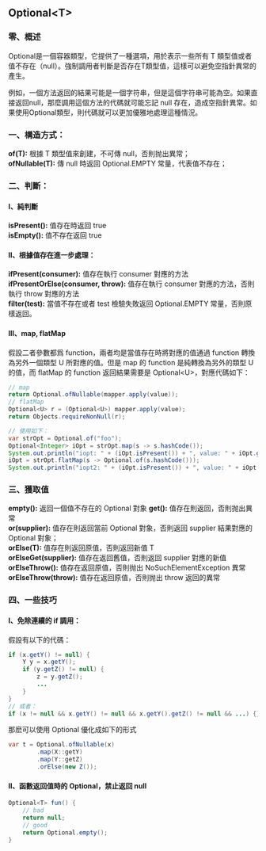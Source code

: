 ## Optional&lt;T&gt;

### 零、概述     
Optional是一個容器類型，它提供了一種選項，用於表示一些所有 T 類型值或者值不存在（null）。強制調用者判斷是否存在T類型值，這樣可以避免空指針異常的產生。

例如，一個方法返回的結果可能是一個字符串，但是這個字符串可能為空。如果直接返回null，那麼調用這個方法的代碼就可能忘記 null 存在，造成空指針異常。如果使用Optional類型，則代碼就可以更加優雅地處理這種情況。

### 一、構造方式：   
**of(T):** 根據 T 類型值來創建，不可傳 null，否則抛出異常；  
**ofNullable(T):** 傳 null 時返回 Optional.EMPTY 常量，代表值不存在；   

### 二、判斷：   
#### Ⅰ、純判斷   
**isPresent():** 值存在時返回 true   
**isEmpty():** 值不存在返回 true 

#### Ⅱ、根據值存在進一步處理：  
**ifPresent(consumer):** 值存在執行 consumer 對應的方法    
**ifPresentOrElse(consumer, throw):** 值存在執行 consumer 對應的方法，否則執行 throw 對應的方法    
**filter(test):** 當值不存在或者 test 檢驗失敗返回 Optional.EMPTY 常量，否則原樣返回。    

#### Ⅲ、map, flatMap    
假設二者參數都爲 function，兩者均是當值存在時將對應的值通過 function 轉換為另外一個類型 U 所對應的值。但是 map 的 function 是純轉換為另外的類型 U 的值，而 flatMap 的 function 返回結果需要是 Optional&lt;U&gt;，對應代碼如下：   
```java
// map   
return Optional.ofNullable(mapper.apply(value));
// flatMap   
Optional<U> r = (Optional<U>) mapper.apply(value);
return Objects.requireNonNull(r);

// 使用如下：   
var strOpt = Optional.of("foo");
Optional<Integer> iOpt = strOpt.map(s -> s.hashCode());
System.out.println("iopt: " + (iOpt.isPresent()) + ", value: " + iOpt.get());
iOpt = strOpt.flatMap(s -> Optional.of(s.hashCode()));
System.out.println("iopt2: " + (iOpt.isPresent()) + ", value: " + iOpt.get());
```

### 三、獲取值    
**empty():** 返回一個值不存在的 Optional 對象
**get():** 值存在則返回，否則抛出異常    
**or(supplier):** 值存在則返回當前 Optional 對象，否則返回 supplier 結果對應的 Optional 對象；    
**orElse(T):** 值存在則返回原值，否則返回新值 T    
**orElseGet(supplier):** 值存在返回舊值，否則返回 supplier 對應的新值   
**orElseThrow():** 值存在返回原值，否則抛出 NoSuchElementException 異常   
**orElseThrow(throw):** 值存在返回原值，否則抛出 throw 返回的異常   

### 四、一些技巧    
#### Ⅰ、免除連續的 if 調用：      
假設有以下的代碼：     
```java
if (x.getY() != null) {
    Y y = x.getY();
    if (y.getZ() != null) {
        z = y.getZ();
        ...
    }
}
// 或者：   
if (x != null && x.getY() != null && x.getY().getZ() != null && ...) {}
```   
那麽可以使用 Optional 優化成如下的形式     
```java   
var t = Optional.ofNullable(x)
        .map(X::getY)
        .map(Y::getZ)
        .orElse(new Z());
```

#### Ⅱ、函數返回值時的 Optional，禁止返回 null 
```java
Optional<T> fun() {
    // bad  
    return null;
    // good   
    return Optional.empty();
}
```